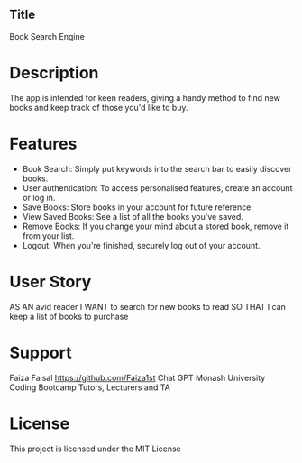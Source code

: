 ## Title 
Book Search Engine

# Description 
The app is intended for keen readers, giving a handy method to find new books and keep track of those you'd like to buy.
# Features
- Book Search: Simply put keywords into the search bar to easily discover books.
- User authentication: To access personalised features, create an account or log in.
- Save Books: Store books in your account for future reference.
- View Saved Books: See a list of all the books you've saved.
- Remove Books: If you change your mind about a stored book, remove it from your list.
- Logout: When you're finished, securely log out of your account.

# User Story
AS AN avid reader I WANT to search for new books to read SO THAT I can keep a list of books to purchase

# Support
Faiza Faisal https://github.com/Faiza1st Chat GPT Monash University Coding Bootcamp Tutors, Lecturers and TA

# License
This project is licensed under the MIT License